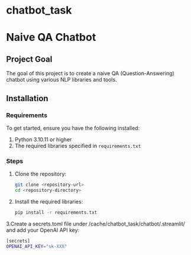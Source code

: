 # chatbot_task

# Naive QA Chatbot

## Project Goal
The goal of this project is to create a naive QA (Question-Answering) chatbot using various NLP libraries and tools.

## Installation

### Requirements
To get started, ensure you have the following installed:

1. Python 3.10.11 or higher
2. The required libraries specified in `requirements.txt`

### Steps

1. Clone the repository:
   ```bash
   git clone <repository-url>
   cd <repository-directory>

2. Install the required libraries:

   ```bash
   pip install -r requirements.txt

3.Create a secrets.toml file under /cache/chatbot_task/chatbot/.streamlit/ and add your OpenAI API key:

   ```bash
   [secrets]
   OPENAI_API_KEY="sk-XXX"

